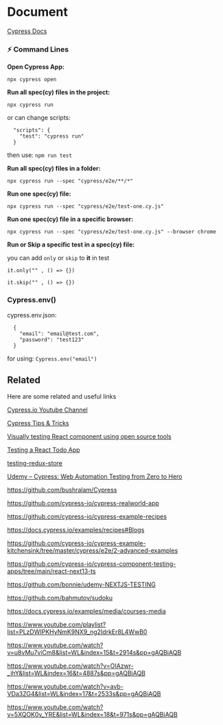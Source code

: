 # Document

[Cypress Docs](https://docs.cypress.io/guides/overview/why-cypress)

### ⚡️ Command Lines

**Open Cypress App:**

`npx cypress open`

**Run all spec(cy) files in the project:**

`npx cypress run`

or can change scripts:

```
  "scripts": {
    "test": "cypress run"
  }
```

then use: `npm run test`

**Run all spec(cy) files in a folder:**

`npx cypress run --spec "cypress/e2e/**/*"`

**Run one spec(cy) file:**

`npx cypress run --spec "cypress/e2e/test-one.cy.js"`

**Run one spec(cy) file in a specific browser:**

`npx cypress run --spec "cypress/e2e/test-one.cy.js" --browser chrome`

**Run or Skip a specific test in a spec(cy) file:**

you can add `only` or `skip` to **it** in test

`it.only("" , () => {})`

`it.skip("" , () => {})`

### Cypress.env()

cypress.env.json:

```
  {
    "email": "email@test.com",
    "password": "test123"
  }
```

for using: `Cypress.env("email")`


## Related

Here are some related and useful links

[Cypress.io Youtube Channel](https://www.youtube.com/@Cypressio/playlists)

[Cypress Tips & Tricks](https://www.youtube.com/playlist?list=PLP9o9QNnQuAYYRpJzDNWpeuOVTwxmIxcI)

[Visually testing React component using open source tools](https://www.youtube.com/playlist?list=PLP9o9QNnQuAYhotnIDEUQNXuvXL7ZmlyZ)

[Testing a React Todo App](https://www.youtube.com/playlist?list=PL8GlT7H3xOcJbXNVnM6lTT3Fec8dikotY)

[testing-redux-store](https://www.cypress.io/blog/2018/11/14/testing-redux-store)

[Udemy – Cypress: Web Automation Testing from Zero to Hero](https://downloadly.ir/elearning/video-tutorials/cypress-web-automation-testing-from-zero-to-hero-3/)

https://github.com/bushralam/Cypress

https://github.com/cypress-io/cypress-realworld-app

https://github.com/cypress-io/cypress-example-recipes

https://docs.cypress.io/examples/recipes#Blogs

https://github.com/cypress-io/cypress-example-kitchensink/tree/master/cypress/e2e/2-advanced-examples

https://github.com/cypress-io/cypress-component-testing-apps/tree/main/react-next13-ts

https://github.com/bonnie/udemy-NEXTJS-TESTING

https://github.com/bahmutov/sudoku

https://docs.cypress.io/examples/media/courses-media

https://www.youtube.com/playlist?list=PLzDWIPKHyNmK9NX9_ng2IdrkEr8L4WwB0

https://www.youtube.com/watch?v=u8vMu7viCm8&list=WL&index=15&t=2914s&pp=gAQBiAQB

https://www.youtube.com/watch?v=OIAzwr-_jhY&list=WL&index=16&t=4887s&pp=gAQBiAQB

https://www.youtube.com/watch?v=avb-VDa3ZG4&list=WL&index=17&t=2533s&pp=gAQBiAQB

https://www.youtube.com/watch?v=5XQOK0v_YRE&list=WL&index=18&t=971s&pp=gAQBiAQB
